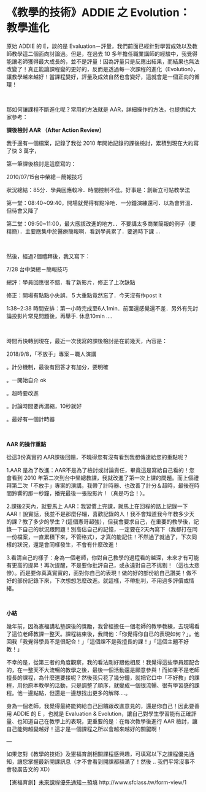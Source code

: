 # 《教學的技術》ADDIE 之 Evolution：教學進化 

<p>原始 ADDIE 的 E，談的是 Evaluation－評量，我們前面已經針對學習成效以及教師教學這二個面向討論過。但是，在過去 10 多年擔任職業講師的經驗中，我覺得能讓老師獲得最大成長的，並不是評量！因為評量只是反應出結果，而結果也無法改變了！真正能讓課程變的更好的，反而是透過每一次課程的進化（Evolution），讓教學越來越好！當課程變好，評量及成效自然也會變好，這就會是一個正向的循環！</p>
<p> </p>
<p>那如何讓課程不斷進化呢？常用的方法就是 AAR，詳細操作的方法，也提供給大家參考：</p>
<p><strong>課後檢討</strong><strong> AAR </strong><strong>（</strong><strong>After Action Review</strong><strong>）</strong></p>
<p>我手邊有一個檔案，記錄了我從 2010 年開始記錄的課後檢討，累積到現在大約寫了快 3 萬字，</p>
<p>第一筆課後檢討是這麼寫的：</p>
<p>2010/07/15台中榮總－簡報技巧</p>
<p>狀況總結：85分．學員回應較冷．時間控制不佳。好事是：創新立可貼教學法</p>
<p>第一堂：08:40~09:40，開場就覺得有點冷吔．一分鐘演練還可．以為會昇溫．但待會又降了</p>
<p>第二堂：09:50~11:00，最大應該改進的地方．．不要講太多商業簡報的例子（要精簡）．主要應集中於醫療簡報啊．看到學員累了．要適時下課 …</p>
<p> </p>
<p>然後，經過2個禮拜後，我又寫下：</p>
<p>7/28 台中榮總－簡報技巧</p>
<p>總評：學員回應很不錯．看了新影片．修正了上次缺點</p>
<p>修正：開場有點點小失誤．５大重點竟然忘了．今天沒有作post it</p>
<p>1:38~2:38 時間安排：第一小時完成至6人1min．前面還感覺還不差．另外有先討論投影片常見問題後，再舉手. 休息10min ….</p>
<p> </p>
<p>時間再快轉到現在，最近一次我寫的課後檢討是在前幾天，內容是：</p>
<p>2018/9/8，「不放手」專案－職人演講</p>
<p>。計分機制，最後有回答才有加分，要明確</p>
<p>。一開始自介 ok</p>
<p>。超時要改進</p>
<p>。討論時間要再濃縮，10秒就好</p>
<p>。最好有一個計時器</p>
<p> </p>
<p><strong>AAR </strong><strong>的操作重點</strong></p>
<p>從這3份真實的 AAR課後回饋，不曉得您有沒有看到我想傳達給您的重點呢？</p>
<p>1.AAR 是為了改進：AAR不是為了檢討或討論責任，畢竟這是寫給自己看的！您會看到 2010 年第二次到台中榮總教課，我就改進了第一次上課的問題。而上個禮拜第二次「不放手」專案的演講，我帶了計時器、也改善了計分＆超時，最後在時間鈴響的那一秒鐘，播完最後一張投影片 ! （真是巧合！）。</p>
<p>2.課後2天內，就要馬上 AAR：我習慣上完課，就馬上在回程的路上記錄一下 AAR！說實話，我並不是那麼仔細，喜歡記錄的人！我不會知道我今年教多少天的課？教了多少的學生？(這個憲哥超強），但我會要求自己，在重要的教學後，記錄一下自己的狀況跟問題！別高估自己的記憶，一定要在2天內寫下（我都打在同一份檔案，一直累積下來，不管格式），才真的能記住！不然過了就過了，下次同樣的狀況，還是會同樣發生，不會有什麼改進！</p>
<p>3.看清自己的樣子：身為一個老師，你對自己教學的過程看的越深，未來才有可能有更高的提昇！再次提醒，不是要你批評自己，或永遠對自己不挑剔！（這也太悲慘）。而是要你真真實實的，面對你自己的表現！做的好的部份給自己讚美！做不好的部份記錄下來，下次想想怎麼改進。就這樣，不帶批判，不用過多評價或情緒。</p>
<p> </p>
<p><strong>小結</strong></p>
<p>幾年前，因為憲福講私塾課後的獎勵，我曾經擔任一個老師的教學教練，去現場看了這位老師教課一整天。課程結束後，我問他：「你覺得你自已的表現如何？」。他回我「我覺得學員不是很配合！」「這個課不是我擅長的課！」「這個主題不好教！」</p>
<p>不幸的是，從第三者的角度觀察，我的看法剛好跟他相反！我覺得這些學員超配合的，在一整天不大流暢的教學之後，最後一個活動還是願意參與！而如果不是老師擅長的課程，為什麼還要接呢？然後我只花了幾分鐘，就把它口中「不好教」的課程，用他原本教學的活動，只是調整了順序，就變成一個很流暢、很有學習感的課程。他一邊點點，但還是一邊想找出更多的解釋….。</p>
<p>身為一個老師，我覺得最終能夠給自己回饋跟改進意見的，還是你自己！因此要善用 ADDIE 的 E ，也就是 Evaluation &amp; Evolution，讓自己對學生學習能有正確評量、也知道自己在教學上的表現，更重要的是：在每次教學後進行 AAR 檢討，讓自己能夠越變越好！這才是一個課程之所以會越來越好的關鍵啊！</p>
<p>—</p>
<p>如果您對《教學的技術》及憲福育創相關課程感興趣，可填寫以下之課程優先通知，讓您掌握最新開課訊息（才不會看到開課都額滿了！然後 .. 我們平常沒事不會發廣告文的 XD）</p>
<p>【憲福育創】<a href="http://www.sfclass.tw/form-view/1">未來課程優先通知－預填</a> http://www.sfclass.tw/form-view/1</p>